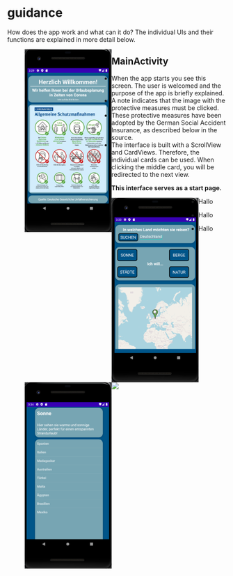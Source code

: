 # guidance

How does the app work and what can it do? 
The individual UIs and their functions are explained in more detail below.


><img align="left" src="MainActivity.PNG" width="200">
## MainActivity
- When the app starts you see this screen. The user is welcomed and the purpose of the app is briefly explained. 
- A note indicates that the image with the protective measures must be clicked.
- These protective measures have been adopted by the German Social Accident Insurance, as described below in the source. 
- The interface is built with a ScrollView and CardViews. Therefore, the individual cards can be used. When clicking the middle card, 
you will be redirected to the next view. 

**This interface serves as a start page.**



><img align="left" src="MapFragment.PNG" width="200">
- Hallo



><img align="left" src="DestinationsList.PNG" width="200">
- Hallo



><img align="left" src="CountryDeatils.PNG" width="200">
- Hallo
